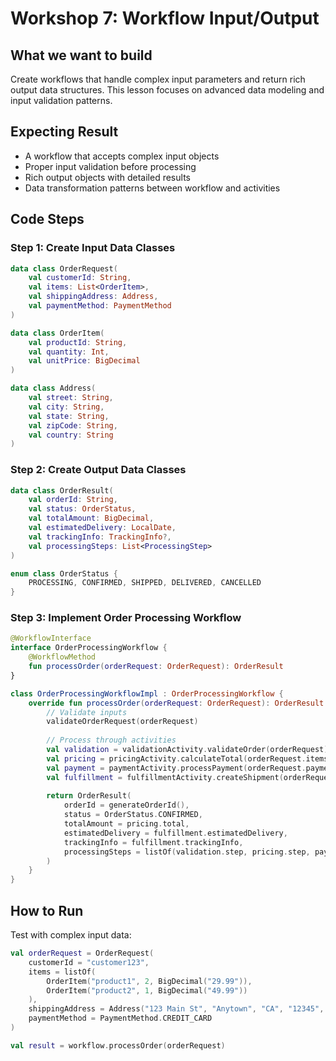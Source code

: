 # Workshop 7: Workflow Input/Output

## What we want to build

Create workflows that handle complex input parameters and return rich output data structures. This lesson focuses on advanced data modeling and input validation patterns.

## Expecting Result

- A workflow that accepts complex input objects
- Proper input validation before processing
- Rich output objects with detailed results
- Data transformation patterns between workflow and activities

## Code Steps

### Step 1: Create Input Data Classes
```kotlin
data class OrderRequest(
    val customerId: String,
    val items: List<OrderItem>,
    val shippingAddress: Address,
    val paymentMethod: PaymentMethod
)

data class OrderItem(
    val productId: String,
    val quantity: Int,
    val unitPrice: BigDecimal
)

data class Address(
    val street: String,
    val city: String,
    val state: String,
    val zipCode: String,
    val country: String
)
```

### Step 2: Create Output Data Classes
```kotlin
data class OrderResult(
    val orderId: String,
    val status: OrderStatus,
    val totalAmount: BigDecimal,
    val estimatedDelivery: LocalDate,
    val trackingInfo: TrackingInfo?,
    val processingSteps: List<ProcessingStep>
)

enum class OrderStatus {
    PROCESSING, CONFIRMED, SHIPPED, DELIVERED, CANCELLED
}
```

### Step 3: Implement Order Processing Workflow
```kotlin
@WorkflowInterface
interface OrderProcessingWorkflow {
    @WorkflowMethod
    fun processOrder(orderRequest: OrderRequest): OrderResult
}

class OrderProcessingWorkflowImpl : OrderProcessingWorkflow {
    override fun processOrder(orderRequest: OrderRequest): OrderResult {
        // Validate inputs
        validateOrderRequest(orderRequest)
        
        // Process through activities
        val validation = validationActivity.validateOrder(orderRequest)
        val pricing = pricingActivity.calculateTotal(orderRequest.items)
        val payment = paymentActivity.processPayment(orderRequest.paymentMethod, pricing.total)
        val fulfillment = fulfillmentActivity.createShipment(orderRequest)
        
        return OrderResult(
            orderId = generateOrderId(),
            status = OrderStatus.CONFIRMED,
            totalAmount = pricing.total,
            estimatedDelivery = fulfillment.estimatedDelivery,
            trackingInfo = fulfillment.trackingInfo,
            processingSteps = listOf(validation.step, pricing.step, payment.step, fulfillment.step)
        )
    }
}
```

## How to Run

Test with complex input data:
```kotlin
val orderRequest = OrderRequest(
    customerId = "customer123",
    items = listOf(
        OrderItem("product1", 2, BigDecimal("29.99")),
        OrderItem("product2", 1, BigDecimal("49.99"))
    ),
    shippingAddress = Address("123 Main St", "Anytown", "CA", "12345", "US"),
    paymentMethod = PaymentMethod.CREDIT_CARD
)

val result = workflow.processOrder(orderRequest)
``` 